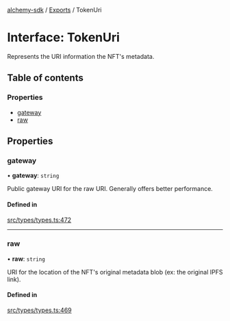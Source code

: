 [alchemy-sdk](../README.md) / [Exports](../modules.md) / TokenUri

# Interface: TokenUri

Represents the URI information the NFT's metadata.

## Table of contents

### Properties

- [gateway](TokenUri.md#gateway)
- [raw](TokenUri.md#raw)

## Properties

### gateway

• **gateway**: `string`

Public gateway URI for the raw URI. Generally offers better performance.

#### Defined in

[src/types/types.ts:472](https://github.com/alchemyplatform/alchemy-sdk-js/blob/dc20ee4/src/types/types.ts#L472)

___

### raw

• **raw**: `string`

URI for the location of the NFT's original metadata blob (ex: the original
IPFS link).

#### Defined in

[src/types/types.ts:469](https://github.com/alchemyplatform/alchemy-sdk-js/blob/dc20ee4/src/types/types.ts#L469)
